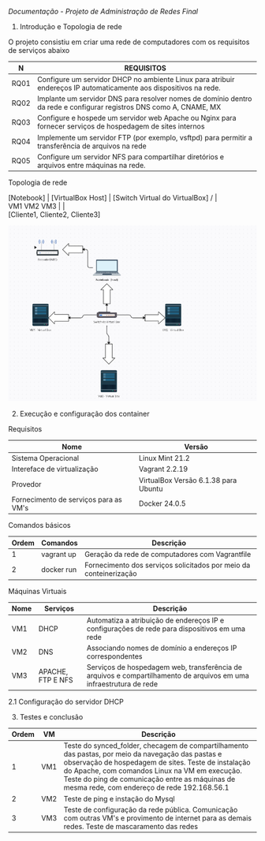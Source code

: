 *Documentação - Projeto de Administração de Redes Final*

1. Introdução e Topologia de rede

O projeto consistiu em criar uma rede de computadores com os requisitos de serviços abaixo

| N | REQUISITOS |
| ------------- | ------------- |
|  RQ01  | Configure um servidor DHCP no ambiente Linux para atribuir endereços IP automaticamente aos dispositivos na rede. |
| RQ02  |Implante um servidor DNS para resolver nomes de domínio dentro da rede e configurar registros DNS como A, CNAME, MX  |
| RQ03| Configure e hospede um servidor web Apache ou Nginx para fornecer serviços de hospedagem de sites internos|
| RQ04| Implemente um servidor FTP (por exemplo, vsftpd) para permitir a transferência de arquivos na rede |
| RQ05| Configure um servidor NFS para compartilhar diretórios e arquivos entre máquinas na rede.|


Topologia de rede

[Notebook]
     |
[VirtualBox Host]
     |
[Switch Virtual do VirtualBox]
  /   |   \
VM1  VM2  VM3
     |    |  \
    [Cliente1, Cliente2, Cliente3]

![Texto Alternativo](REDES.png)



   
2. Execução e configuração dos container

Requisitos

| Nome  | Versão |
| ------------- | ------------- |
| Sistema Operacional  | Linux Mint 21.2 |
| Intereface de virtualização  | Vagrant 2.2.19  |
| Provedor  |  VirtualBox Versão 6.1.38 para Ubuntu |
| Fornecimento de serviços para as VM's  |  Docker 24.0.5 |

Comandos básicos

| Ordem | Comandos | Descrição|
| ------------- | ------------- | ------------- |
| 1    | vagrant up      | Geração da rede de computadores com Vagrantfile |
| 2    | docker run     | Fornecimento dos serviços solicitados por meio da conteinerização|

Máquinas Virtuais

| Nome  | Serviços | Descrição|
| ------------- | ------------- | ------------- |
| VM1  | DHCP| Automatiza a atribuição de endereços IP e configurações de rede para dispositivos em uma rede |
| VM2  | DNS | Associando nomes de domínio a endereços IP correspondentes |
| VM3  | APACHE, FTP E NFS | Serviços de hospedagem web, transferência de arquivos e compartilhamento de arquivos em uma infraestrutura de rede |

2.1 Configuração do servidor DHCP





3. Testes e conclusão

| Ordem | VM | Descrição|
| ------------- | ------------- | ------------- |
| 1   | VM1    | Teste do synced_folder, checagem de compartilhamento das pastas, por meio da navegação das pastas e observação de hospedagem de sites. Teste de instalação do Apache, com comandos Linux na VM em execução. Teste do ping de comunicação entre as máquinas de mesma rede, com endereço de rede 192.168.56.1|
| 2     | VM2     | Teste de ping e instação do Mysql     |
| 3     | VM3    | Teste de configuração da rede pública. Comunicação com outras VM's e provimento de internet para as demais redes. Teste de mascaramento das redes |


